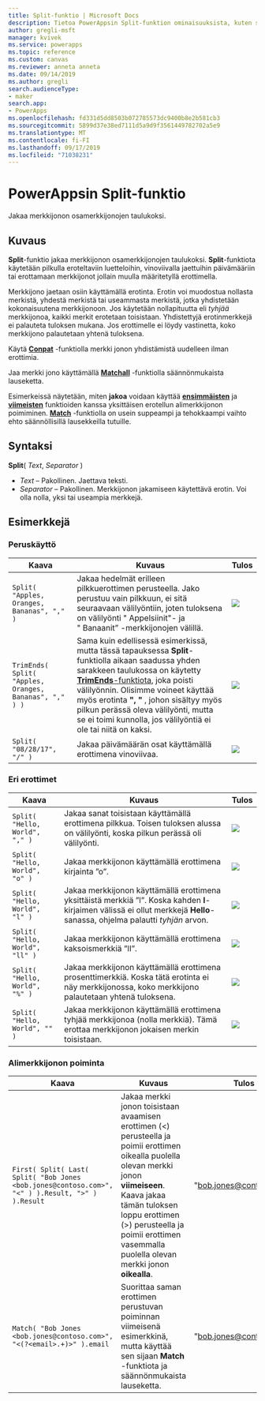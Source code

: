 ```yaml
---
title: Split-funktio | Microsoft Docs
description: Tietoa PowerAppsin Split-funktion ominaisuuksista, kuten syntaksista, sekä joitakin esimerkkejä
author: gregli-msft
manager: kvivek
ms.service: powerapps
ms.topic: reference
ms.custom: canvas
ms.reviewer: anneta anneta
ms.date: 09/14/2019
ms.author: gregli
search.audienceType:
- maker
search.app:
- PowerApps
ms.openlocfilehash: fd331d5dd8503b072785573dc9400b8e2b581cb3
ms.sourcegitcommit: 5899d37e38ed7111d5a9d9f3561449782702a5e9
ms.translationtype: MT
ms.contentlocale: fi-FI
ms.lasthandoff: 09/17/2019
ms.locfileid: "71038231"
---
```

# <a name="split-function-in-powerapps"></a>PowerAppsin Split-funktio
Jakaa merkkijonon osamerkkijonojen taulukoksi.

## <a name="description"></a>Kuvaus
**Split**-funktio jakaa merkkijonon osamerkkijonojen taulukoksi.  **Split**-funktiota käytetään pilkulla eroteltaviin luetteloihin, vinoviivalla jaettuihin päivämääriin tai erottamaan merkkijonot jollain muulla määritetyllä erottimella.  

Merkkijono jaetaan osiin käyttämällä erotinta.  Erotin voi muodostua nollasta merkistä, yhdestä merkistä tai useammasta merkistä, jotka yhdistetään kokonaisuutena merkkijonoon.  Jos käytetään nollapituutta eli *tyhjää* merkkijonoa, kaikki merkit erotetaan toisistaan.  Yhdistettyjä erotinmerkkejä ei palauteta tuloksen mukana.  Jos erottimelle ei löydy vastinetta, koko merkkijono palautetaan yhtenä tuloksena.

Käytä **[Conpat](function-concatenate.md)** -funktiolla merkki jonon yhdistämistä uudelleen ilman erottimia. 
 
Jaa merkki jono käyttämällä **[Matchall](function-ismatch.md)** -funktiolla säännönmukaista lauseketta.

Esimerkeissä näytetään, miten **jakoa** voidaan käyttää **[ensimmäisten](function-first-last.md)** ja **[viimeisten](function-first-last.md)** funktioiden kanssa yksittäisen erotellun alimerkkijonon poimiminen.  **[Match](function-ismatch.md)** -funktiolla on usein suppeampi ja tehokkaampi vaihto ehto säännöllisillä lausekkeilla tutuille.

## <a name="syntax"></a>Syntaksi
**Split**( *Text*, *Separator* )

* *Text* – Pakollinen.  Jaettava teksti.
* *Separator* – Pakollinen.  Merkkijonon jakamiseen käytettävä erotin.  Voi olla nolla, yksi tai useampia merkkejä.

## <a name="examples"></a>Esimerkkejä

### <a name="basic-usage"></a>Peruskäyttö

| Kaava | Kuvaus | Tulos |
| --- | --- | --- |
| `Split( "Apples, Oranges, Bananas", "," )` |Jakaa hedelmät erilleen pilkkuerottimen perusteella.  Jako perustuu vain pilkkuun, ei sitä seuraavaan välilyöntiin, joten tuloksena on välilyönti "&nbsp;Appelsiinit"- ja "&nbsp;Banaanit” -merkkijonojen välillä. |<style> img { max-width: none; } </style> ![](media/function-split/fruit1.png) |
| `TrimEnds( Split( "Apples, Oranges, Bananas", "," ) )` |Sama kuin edellisessä esimerkissä, mutta tässä tapauksessa **Split**-funktiolla aikaan saadussa yhden sarakkeen taulukossa on käytetty [**TrimEnds**-funktiota](function-trim.md), joka poisti välilyönnin. Olisimme voineet käyttää myös erotinta **",&nbsp;"** , johon sisältyy myös pilkun perässä oleva välilyönti, mutta se ei toimi kunnolla, jos välilyöntiä ei ole tai niitä on kaksi. |<style> img { max-width: none; } </style> ![](media/function-split/fruit2.png) |
| `Split( "08/28/17", "/" )` |Jakaa päivämäärän osat käyttämällä erottimena vinoviivaa. |<style> img { max-width: none; } </style> ![](media/function-split/date.png) |

### <a name="different-delimiters"></a>Eri erottimet

| Kaava | Kuvaus | Tulos |
| --- | --- | --- |
| `Split( "Hello, World", "," )` |Jakaa sanat toisistaan käyttämällä erottimena pilkkua.  Toisen tuloksen alussa on välilyönti, koska pilkun perässä oli välilyönti. |<style> img { max-width: none; } </style> ![](media/function-split/comma.png) |
| `Split( "Hello, World", "o" )` |Jakaa merkkijonon käyttämällä erottimena kirjainta ”o”. |<style> img { max-width: none; } </style> ![](media/function-split/o.png) |
| `Split( "Hello, World", "l" )` |Jakaa merkkijonon käyttämällä erottimena yksittäistä merkkiä ”l”. Koska kahden **l**-kirjaimen välissä ei ollut merkkejä **Hello**-sanassa, ohjelma palautti *tyhjän* arvon. |<style> img { max-width: none; } </style> ![](media/function-split/l.png) |
| `Split( "Hello, World", "ll" )` |Jakaa merkkijonon käyttämällä erottimena kaksoismerkkiä ”lI”. |<style> img { max-width: none; } </style> ![](media/function-split/ll.png) |
| `Split( "Hello, World", "%" )` |Jakaa merkkijonon käyttämällä erottimena prosenttimerkkiä. Koska tätä erotinta ei näy merkkijonossa, koko merkkijono palautetaan yhtenä tuloksena. |<style> img { max-width: none; } </style> ![](media/function-split/percent.png) |
| `Split( "Hello, World", "" )` |Jakaa merkkijonon käyttämällä erottimena tyhjää merkkijonoa (nolla merkkiä). Tämä erottaa merkkijonon jokaisen merkin toisistaan. |<style> img { max-width: none; } </style> ![](media/function-split/none.png) |

### <a name="substring-extraction"></a>Alimerkkijonon poiminta

| Kaava | Kuvaus | Tulos |
| --- | --- | --- |
| `First( Split( Last( Split( "Bob Jones <bob.jones@contoso.com>", "<" ) ).Result, ">" ) ).Result` | Jakaa merkki jonon toisistaan avaamisen erottimen (<) perusteella ja poimii erottimen oikealla puolella olevan merkki jonon **viimeiseen**.  Kaava jakaa tämän tuloksen loppu erottimen (>) perusteella ja poimii erottimen vasemmalla puolella olevan merkki jonon **oikealla**. | "bob.jones@contoso.com" |
| `Match( "Bob Jones <bob.jones@contoso.com>", "<(?<email>.+)>" ).email` | Suorittaa saman erottimen perustuvan poiminnan viimeisenä esimerkkinä, mutta käyttää sen sijaan **Match** -funktiota ja säännönmukaista lauseketta. | "bob.jones@contoso.com" |


